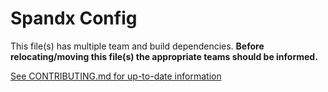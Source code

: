 # Spandx Config
This file(s) has multiple team and build dependencies. **Before relocating/moving this file(s) the appropriate teams should be informed.**

[See CONTRIBUTING.md for up-to-date information](../CONTRIBUTING.md#spandx-config)
